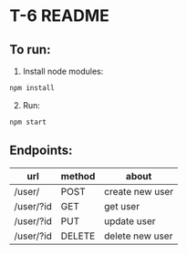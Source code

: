 # T-6 README

## To run:
1. Install node modules:
```sh
npm install
```
2. Run:
```sh
npm start
```

## Endpoints:

|url|method|about|
|---|------|-----|
|/user/|POST|create new user|
|/user/?id|GET|get user|
|/user/?id|PUT|update user|
|/user/?id|DELETE|delete new user|

